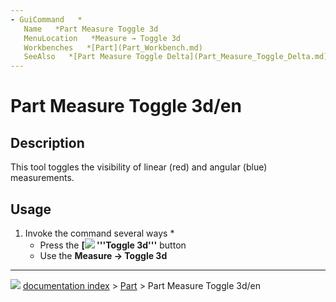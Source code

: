 ```yaml
---
- GuiCommand   *
   Name   *Part Measure Toggle 3d
   MenuLocation   *Measure → Toggle 3d
   Workbenches   *[Part](Part_Workbench.md)
   SeeAlso   *[Part Measure Toggle Delta](Part_Measure_Toggle_Delta.md)
---
```


# Part Measure Toggle 3d/en

## Description

This tool toggles the visibility of linear (red) and angular (blue) measurements.

## Usage

1.  Invoke the command several ways   *
    -   Press the **[<img src=images/Part_Measure_Toggle_3d.svg style="width   *16px"> '''Toggle 3d'''** button
    -   Use the **Measure → Toggle 3d**



---
![](images/Right_arrow.png) [documentation index](../README.md) > [Part](Part_Workbench.md) > Part Measure Toggle 3d/en
